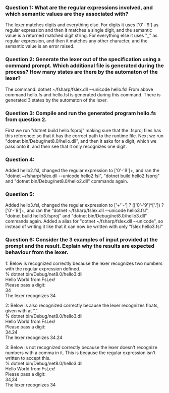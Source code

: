 ### Question 1: What are the regular expressions involved, and which semantic values are they associated with?
The lexer matches digits and everything else. 
For digits it uses ['0'-'9'] as regular expression and then it matches a single digit, and the semantic value is a returned matched digit string. 
For everything else it uses "_" as regular expression, and then it matches any other character, and the semantic value is an error raised. 

### Question 2: Generate the lexer out of the specification using a command prompt. Which additional file is generated during the process? How many states are there by the automaton of the lexer?
The command: dotnet ~/fsharp/fslex.dll --unicode hello.fsl
From above command hello.fs and hello.fsl is generated during this command. 
There is generated 3 states by the automaton of the lexer. 

### Question 3: Compile and run the generated program hello.fs from question 2.
First we run "dotnet build hello.fsproj" making sure that the .fsproj files has this
reference: <Reference Include="/Users/cecilieelkjaer/fsharp/FsLexYacc.Runtime.dll" /> so that 
it has the correct path to the runtime file. 
Next we run "dotnet bin/Debug/net8.0/hello.dll", and then it asks for a digit, which
we pass onto it, and then see that it only recognizes one digit. 

### Question 4: 
Added hello2.fsl, changed the regular expression to ['0'-'9']+, and ran the 
"dotnet ~/fsharp/fslex.dll --unicode hello2.fsl", "dotnet build hello2.fsproj" and 
"dotnet bin/Debug/net8.0/hello2.dll" commands again.

### Question 5: 
Added hello3.fsl, changed the regular expression to ['+''-'] ? (['0'-'9']*['.']) ? ['0'-'9']+, 
and ran the "dotnet ~/fsharp/fslex.dll --unicode hello3.fsl", "dotnet build hello3.fsproj" 
and "dotnet bin/Debug/net8.0/hello3.dll" commands again.
Added a alias for "dotnet ~/fsharp/fslex.dll --unicode", so instead of writing it like that 
it can now be written with only "fslex hello3.fsl"

### Question 6: Consider the 3 examples of input provided at the prompt and the result. Explain why the results are expected behaviour from the lexer.
1: Below is recognized correctly because the lexer recognizes two numbers with the regular expression defined. \
% dotnet bin/Debug/net8.0/hello3.dll \
Hello World from FsLex! \
Please pass a digit: \
34 \
The lexer recognizes 34 

2: Below is also recognized correctly because the lexer recognizes floats, given with at ".". \
% dotnet bin/Debug/net8.0/hello3.dll \
Hello World from FsLex! \
Please pass a digit:\
34.24\
The lexer recognizes 34.24

3: Below is not recognized correctly because the lexer doesn't recognize numbers 
with a comma in it. This is because the regular expression isn't written to accept this. \
% dotnet bin/Debug/net8.0/hello3.dll \
Hello World from FsLex! \
Please pass a digit: \
34,34 \
The lexer recognizes 34
